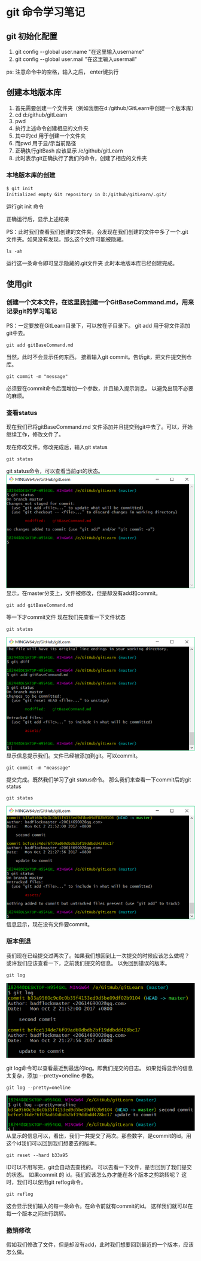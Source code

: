 # git 命令学习笔记
## git 初始化配置
1. git config --global user.name "在这里输入username"
2. git config --global user.mail "在这里输入usermail"

ps: 注意命令中的空格，输入之后， enter键执行

## 创建本地版本库
1. 首先需要创建一个文件夹（例如我想在d:/github/GitLearn中创建一个版本库）
2. cd d:/github/gitLearn
3. pwd
4. 执行上述命令创建相应的文件夹
5. 其中的cd 用于创建一个文件夹
6. 而pwd 用于显/示当前路径
7. 正确执行gitBash 应该显示 /e/github/gitLearn
8. 此时表示git正确执行了我们的命令，创建了相应的文件夹

### 本地版本库的创建
```git
$ git init
Initialized empty Git repository in D:/github/gitLearn/.git/
```
运行git init 命令

正确运行后，显示上述结果

PS：此时我们查看我们创建的文件夹，会发现在我们创建的文件中多了一个.git 文件夹。如果没有发现，那么这个文件可能被隐藏。
```
ls -ah
```
运行这一条命令即可显示隐藏的.git文件夹
此时本地版本库已经创建完成。

## 使用git
### 创建一个文本文件，在这里我创建一个GitBaseCommand.md，用来记录git的学习笔记
PS：一定要放在GitLearn目录下，可以放在子目录下。
git add 用于将文件添加git中去。
```
git add gitBaseCommand.md
```
当然，此时不会显示任何东西。
接着输入git commit。告诉git，把文件提交到仓库。
```
git commit -m "message"
```
必须要在commit命令后面增加一个参数，并且输入提示消息。
以避免出现不必要的麻烦。
### 查看status
现在我们已将gitBaseCommand.md 文件添加并且提交到git中去了。可以，开始继续工作，修改文件了。

现在修改文件。修改完成后，输入git status
```
git status
```
git status命令，可以查看当前git的状态。
![status](assets/markdown-img-paste-20171002213733855.png)
显示，在master分支上，文件被修改，但是却没有add和commit。
```
git add gitBaseCommand.md
```
等一下才commit文件
现在我们先查看一下文件状态
```
git status
```

![addstatus](assets/markdown-img-paste-20171002214808421.png)
显示信息提示我们。文件已经被添加到git。可以commit。
```
git commit -m "meassage"
```
提交完成。既然我们学习了git  status命令。
那么我们来查看一下commit后的git status
```
git status
```
![commit](assets/markdown-img-paste-20171002215349216.png)
信息显示，现在没有文件要commit。
### 版本倒退
我们现在已经提交过两次了。如果我们想回到上一次提交的时候应该怎么做呢？
或许我们应该查看一下，之前我们提交的信息。 以免回到错误的版本。
```
git log
```
![log](assets/markdown-img-paste-20171002220147407.png)

git log命令可以查看最近到最远的log。即我们提交的日志。
如果觉得显示的信息太复杂，添加 --pretty=oneline 参数。
```
git log --pretty=oneline
```
![oneline](assets/markdown-img-paste-20171002220358555.png)
从显示的信息可以，看出，我们一共提交了两次。那些数字，是commit的id。用这个id我们可以回到我们想要去的版本。
```
git reset --hard b33a95
```
ID可以不用写完，git会自动去查找的。
可以去看一下文件，是否回到了我们提交的状态。
如果commit 的 id。我们应该怎么办才能在各个版本之剪跳转呢？
这时，我们可以使用git reflog命令。
```
git reflog
```
这会显示我们输入的每一条命令。在命令前就有commit的id。
这样我们就可以在每一个版本之间进行跳转。
### 撤销修改
假如我们修改了文件，但是却没有add，此时我们想要回到最近的一个版本，应该怎么做。
